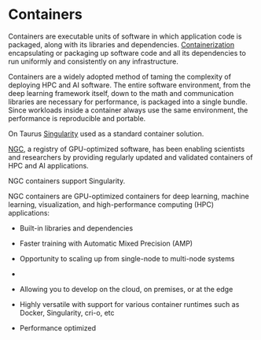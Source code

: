 # Containers

Containers are executable units of software in which application code is packaged, along with its 
libraries and dependencies.
[Containerization](https://www.ibm.com/cloud/learn/containerization) encapsulating or packaging up
software code and all its dependencies to run uniformly and consistently on any infrastructure.

Containers are a widely adopted method of taming the complexity of deploying HPC and AI software. 
The entire software environment, from the deep learning framework itself, 
down to the math and communication libraries are necessary for performance, is packaged into 
a single bundle. Since workloads inside a container 
always use the same environment, the performance is reproducible and portable.

On Taurus [Singularity](https://sylabs.io/) used as a standard container solution.

[NGC](https://developer.nvidia.com/ai-hpc-containers), a registry of GPU-optimized software, 
has been enabling scientists and researchers by providing regularly updated 
and validated containers of HPC and AI applications.

NGC containers support Singularity.

NGC containers are GPU-optimized containers for deep learning, machine learning, visualization, 
and high-performance computing (HPC) applications:

- Built-in libraries and dependencies

- Faster training with Automatic Mixed Precision (AMP)

- Opportunity to scaling up from single-node to multi-node systems
- 
- Allowing you to develop on the cloud, on premises, or at the edge

- Highly versatile with support for various container runtimes such as Docker, Singularity, cri-o, etc

- Performance optimized

